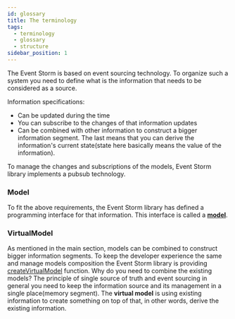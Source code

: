 ```yaml
---
id: glossary
title: The terminology
tags:
  - terminology
  - glossary
  - structure
sidebar_position: 1
---
```


The Event Storm is based on event sourcing technology. To organize such a system you need to define what is the information that needs to be considered as a source. 

Information specifications:
- Can be updated during the time
- You can subscribe to the changes of that information updates
- Can be combined with other information to construct a bigger information segment. The last means that you can derive the information's current state(state here basically means the value of the information).

To manage the changes and subscriptions of the models, Event Storm library implements a pubsub technology.

### Model
To fit the above requirements, the Event Storm library has defined a programming interface for that information. This interface is called a **[model](/docs/api-reference/model)**.

### VirtualModel
As mentioned in the main section, models can be combined to construct bigger information segments. To keep the developer experience the same and manage models composition the Event Storm library is providing [createVirtualModel](/docs/api-reference/virtualModel) function.
Why do you need to combine the existing models? The principle of single source of truth and event sourcing in general you need to keep the information source and its management in a single place(memory segment). The **virtual model** is using existing information to create something on top of that, in other words, derive the existing information.

